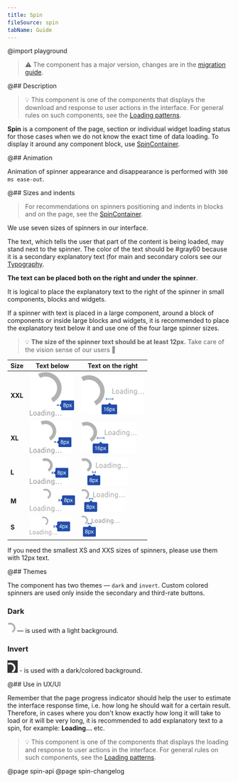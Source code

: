```yaml
---
title: Spin
fileSource: spin
tabName: Guide
---
```


@import playground

> ⚠️ The component has a major version, changes are in the [migration guide](/internal/migration-guide).

@## Description

> 💡 This component is one of the components that displays the download and response to user actions in the interface. For general rules on such components, see the [Loading patterns](/patterns/loading-states/).

**Spin** is a component of the page, section or individual widget loading status for those cases when we do not know the exact time of data loading. To display it around any component block, use [SpinContainer](/components/spin-container/).

@## Animation

Animation of spinner appearance and disappearance is performed with `300 ms ease-out`.

@## Sizes and indents

> For recommendations on spinners positioning and indents in blocks and on the page, see the [SpinContainer](/components/spin-container/).

We use seven sizes of spinners in our interface.

The text, which tells the user that part of the content is being loaded, may stand next to the spinner. The color of the text should be #gray60 because it is a secondary explanatory text (for main and secondary colors see our [Typography](/style/typography).

**The text can be placed both on the right and under the spinner**.

It is logical to place the explanatory text to the right of the spinner in small components, blocks and widgets.

If a spinner with text is placed in a large component, around a block of components or inside large blocks and widgets, it is recommended to place the explanatory text below it and use one of the four large spinner sizes.

> 💡 **The size of the spinner text should be at least 12px.** Take care of the vision sense of our users 🙏

| Size    | Text below                                  | Text on the right                         |
| ------- | ------------------------------------------- | ----------------------------------------- |
| **XXL** | ![center-xxl](static/@1xtextcenter-xxl.png) | ![right-xxl](static/@1xtextright-xxl.png) |
| **XL**  | ![center-xl](static/@1xtextcenter-xl.png)   | ![right-xl](static/@1xtextright-xl.png)   |
| **L**   | ![center-l](static/@1xtextcenter-l.png)     | ![right-l](static/@1xtextright-l.png)     |
| **M**   | ![center-m](static/@1xtextcenter-m.png)     | ![right-m](static/@1xtextright-m.png)     |
| **S**   | ![center-s](static/@1xtextcenter-s.png)     | ![right-s](static/@1xtextright-s.png)     |

If you need the smallest XS and XXS sizes of spinners, please use them with 12px text.

@## Themes

The component has two themes — `dark` and `invert`. Custom colored spinners are used only inside the secondary and third-rate buttons.

### Dark

![dark-spiner](static/@1xdark-m.png) — is used with a light background.

### Invert

![light-spiner](static/@1xlight-m.png) - is used with a dark/colored background.

@## Use in UX/UI

Remember that the page progress indicator should help the user to estimate the interface response time, i.e. how long he should wait for a certain result. Therefore, in cases where you don't know exactly how long it will take to load or it will be very long, it is recommended to add explanatory text to a spin, for example: **Loading...** etc.

> 💡 This component is one of the components that displays the loading and response to user actions in the interface. For general rules on such components, see the [Loading patterns](/patterns/loading-states/).

@page spin-api
@page spin-changelog
